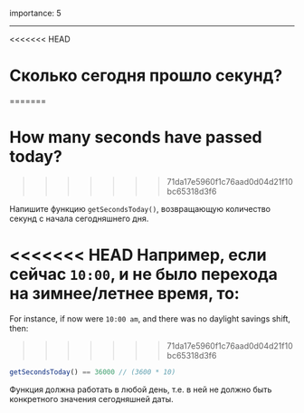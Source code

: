importance: 5

---

<<<<<<< HEAD
# Сколько сегодня прошло секунд?
=======
# How many seconds have passed today?
>>>>>>> 71da17e5960f1c76aad0d04d21f10bc65318d3f6

Напишите функцию `getSecondsToday()`, возвращающую количество секунд с начала сегодняшнего дня.

<<<<<<< HEAD
Например, если сейчас `10:00`, и не было перехода на зимнее/летнее время, то:
=======
For instance, if now were `10:00 am`, and there was no daylight savings shift, then:
>>>>>>> 71da17e5960f1c76aad0d04d21f10bc65318d3f6

```js
getSecondsToday() == 36000 // (3600 * 10)
```

Функция должна работать в любой день, т.е. в ней не должно быть конкретного значения сегодняшней даты.
